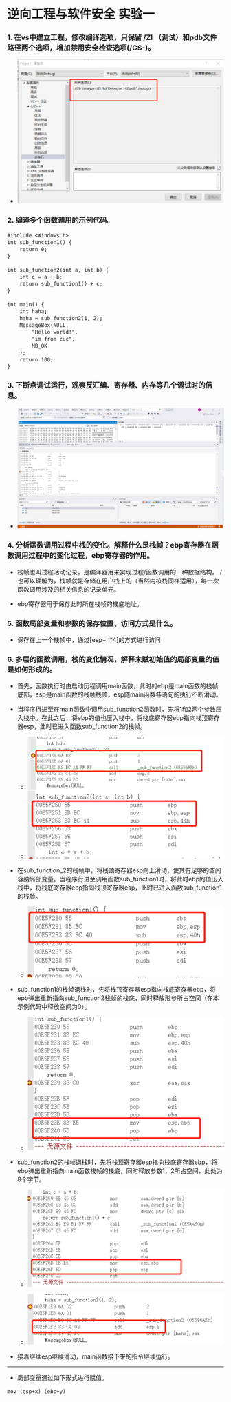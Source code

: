 # 逆向工程与软件安全 实验一
### 1. 在vs中建立工程，修改编译选项，只保留 /ZI （调试）和pdb文件路径两个选项，增加禁用安全检查选项(/GS-)。
- ![](./img/options.png)



### 2. 编译多个函数调用的示例代码。

```
#include <Windows.h>
int sub_function1() {
	return 0;
}

int sub_function2(int a, int b) {
	int c = a + b;
	return sub_function1() + c;
}

int main() {
	int haha;
	haha = sub_function2(1, 2);
	MessageBox(NULL,
		"Hello world!",
		"im from cuc",
		MB_OK
	);
	return 100;
}
```



### 3. 下断点调试运行，观察反汇编、寄存器、内存等几个调试时的信息。

- ![](./img/assembly.png)



### 4. 分析函数调用过程中栈的变化。解释什么是栈帧？ebp寄存器在函数调用过程中的变化过程，ebp寄存器的作用。

- 栈帧也叫过程活动记录，是编译器用来实现过程/函数调用的一种数据结构。 / 也可以理解为，栈帧就是存储在用户栈上的（当然内核栈同样适用），每一次函数调用涉及的相关信息的记录单元。



- ebp寄存器用于保存此时所在栈帧的栈底地址。



### 5. 函数局部变量和参数的保存位置、访问方式是什么。

- 保存在上一个栈帧中，通过[esp+n*4]的方式进行访问



### 6. 多层的函数调用，栈的变化情况，解释未赋初始值的局部变量的值是如何形成的。

- 首先，函数执行时由启动历程调用main函数，此时的ebp是main函数的栈帧底部，esp是main函数的栈帧栈顶，esp随main函数各语句的执行不断滑动。

- 当程序行进至在main函数中调用sub_function2函数时，先将1和2两个参数压入栈中。在此之后，将ebp的值也压入栈中，将栈底寄存器ebp指向栈顶寄存器esp，此时已进入函数sub_function2的栈帧。

  - ![](./img/main-1.png)
  - ![](./img/func2-1.png)

- 在sub_function_2的栈帧中，将栈顶寄存器esp向上滑动，使其有足够的空间容纳局部变量。当程序行进至调用函数sub_function1时，将此时ebp的值压入栈中，将栈底寄存器ebp指向栈顶寄存器esp，此时已进入函数sub_function1的栈帧。

	- ![](./img/func1-1.png)

- sub_function1的栈帧退栈时，先将栈顶寄存器esp指向栈底寄存器ebp，将epb弹出重新指向sub_function2栈帧的栈底，同时释放形参所占空间（在本示例代码中释放空间为0）。

	- ![](./img/func1-2.png)

- sub_function2的栈帧退栈时，先将栈顶寄存器esp指向栈底寄存器ebp，将ebp弹出重新指向main函数栈帧的栈底，同时释放参数1，2所占空间，此处为8个字节。

	- ![](./img/func2-2.png)

	- ![](./img/main-2.png)

- 接着继续esp继续滑动，main函数接下来的指令继续运行。

---

- 局部变量通过如下形式进行赋值。

```
mov (esp+x) (ebp+y)
```